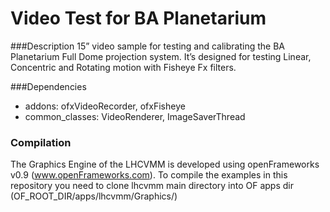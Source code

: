# Video Test for BA Planetarium

###Description
15” video sample for testing and calibrating the BA Planetarium Full Dome projection system. It’s designed for testing Linear, Concentric and Rotating motion with Fisheye Fx filters. 

###Dependencies

* addons: ofxVideoRecorder, ofxFisheye
* common_classes: VideoRenderer, ImageSaverThread

### Compilation
The Graphics Engine of the LHCVMM is developed using openFrameworks v0.9 (www.openFrameworks.com). To compile the examples in this repository you need to clone lhcvmm main directory into OF apps dir (OF_ROOT_DIR/apps/lhcvmm/Graphics/)
